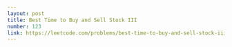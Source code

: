 ```yaml
---
layout: post
title: Best Time to Buy and Sell Stock III
number: 123
link: https://leetcode.com/problems/best-time-to-buy-and-sell-stock-iii
---
```

